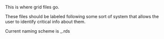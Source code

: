 This is where grid files go.

These files should be labeled following some sort of system that allows the user to identify critical info about them.

Current naming scheme is <geographic extent>_<reslution>.rds
  

